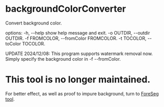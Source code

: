 # backgroundColorConverter

Convert background color. 

options:
  -h, --help            show help message and exit.
  -o OUTDIR, --outdir OUTDIR.
  -f FROMCOLOR, --fromColor FROMCOLOR.
  -t TOCOLOR, --toColor TOCOLOR.


UPDATE 2024/12/08: 
This program supports watermark removal now. Simply specify the background color in -f --fromColor.

# This tool is no longer maintained.
For better effect, as well as proof to impure background, turn to [ForeSeg tool](https://github.com/Pengkun-ZHU/ForeSeg).



